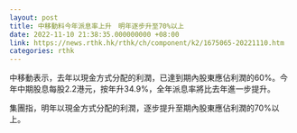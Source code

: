 ```yaml
---
layout: post
title: 中移動料今年派息率上升　明年逐步升至70%以上
date: 2022-11-10 21:38:35.000000000 +08:00
link: https://news.rthk.hk/rthk/ch/component/k2/1675065-20221110.htm
categories: rthk
---
```


中移動表示，去年以現金方式分配的利潤，已達到期內股東應佔利潤的60%。今年中期股息每股2.2港元，按年升34.9%，全年派息率將比去年進一步提升。

集團指，明年以現金方式分配的利潤，逐步提升至期內股東應佔利潤的70%以上。
